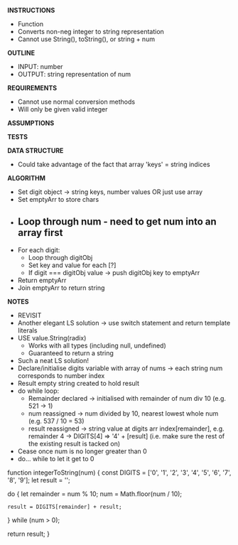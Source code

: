 **INSTRUCTIONS**
- Function
- Converts non-neg integer to string representation
- Cannot use String(), toString(), or string + num

**OUTLINE**
- INPUT: number
- OUTPUT: string representation of num

**REQUIREMENTS**
- Cannot use normal conversion methods
- Will only be given valid integer

**ASSUMPTIONS**

**TESTS**

**DATA STRUCTURE**
- Could take advantage of the fact that array 'keys' = string indices

**ALGORITHM**
- Set digit object -> string keys, number values OR just use array
- Set emptyArr to store chars
- Loop through num - need to get num into an array first
  - 
- For each digit:
  - Loop through digitObj
  - Set key and value for each [?]
  - If digit === digitObj value -> push digitObj key to emptyArr
- Return emptyArr
- Join emptyArr to return string

**NOTES**
- REVISIT
- Another elegant LS solution -> use switch statement and return template literals 
- USE value.String(radix)   
  - Works with all types (including null, undefined)
  - Guaranteed to return a string
- Such a neat LS solution!
- Declare/initialise digits variable with array of nums -> each string num corresponds to number index
- Result empty string created to hold result
- do while loop: 
  - Remainder declared -> initialised with remainder of num div 10 (e.g. 521 -> 1)
  - num reassigned -> num divided by 10, nearest lowest whole num (e.g. 537 / 10 = 53)
  - result reassigned -> string value at digits arr index[remainder], e.g. remainder 4 -> DIGITS[4] => '4' + [result] (i.e. make sure the rest of the existing result is tacked on)
- Cease once num is no longer greater than 0
- do... while to let it get to 0

function integerToString(num) {
  const DIGITS = ['0', '1', '2', '3', '4', '5', '6', '7', '8', '9'];
  let result = '';

  do {
    let remainder = num % 10;
    num = Math.floor(num / 10);

    result = DIGITS[remainder] + result;
  } while (num > 0);

  return result;
}